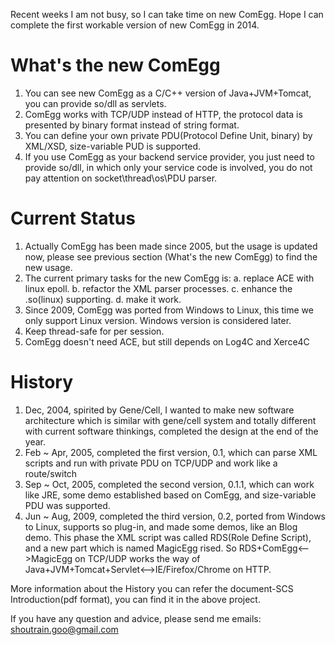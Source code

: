Recent weeks I am not busy, so I can take time on new ComEgg.  Hope I can complete the first workable version of new ComEgg in 2014.

What's the new ComEgg
==================
1. You can see new ComEgg as a C/C++ version of Java+JVM+Tomcat, you can provide so/dll as servlets.
2. ComEgg works with TCP/UDP instead of HTTP, the protocol data is presented by binary format instead of string format.
3. You can define your own private PDU(Protocol Define Unit, binary) by XML/XSD, size-variable PUD is supported.
4. If you use ComEgg as your backend service provider, you just need to provide so/dll, in which only your service code is involved, you do not pay attention on socket\thread\os\PDU parser.

Current Status
==================
1. Actually ComEgg has been made since 2005, but the usage is updated now, please see previous section (What's the new ComEgg) to find the new usage.
2. The current primary tasks for the new ComEgg is:
    a. replace ACE with linux epoll.
    b. refactor the XML parser processes.
    c. enhance the .so(linux) supporting.
    d. make it work.
3. Since 2009, ComEgg was ported from Windows to Linux, this time we only support Linux version.  Windows version is considered later.
4. Keep thread-safe for per session.
5. ComEgg doesn't need ACE, but still depends on Log4C and Xerce4C

History
==================
1. Dec, 2004, spirited by Gene/Cell, I wanted to make new software architecture which is similar with gene/cell system and totally different with current software thinkings, completed the design at the end of the year.
2. Feb ~ Apr, 2005, completed the first version, 0.1, which can parse XML scripts and run with private PDU on TCP/UDP and work like a route/switch
3. Sep ~ Oct, 2005, completed the second version, 0.1.1, which can work like JRE, some demo established based on ComEgg, and size-variable PDU was supported.
4. Jun ~ Aug, 2009, completed the third version, 0.2, ported from Windows to Linux, supports so plug-in, and made some demos, like an Blog demo.  This phase the XML script was called RDS(Role Define Script), and a new part which is named MagicEgg rised.  So RDS+ComEgg<-->MagicEgg on TCP/UDP works the way of Java+JVM+Tomcat+Servlet<-->IE/Firefox/Chrome on HTTP.

More information about the History you can refer the document-SCS Introduction(pdf format), you can find it in the above project.

If you have any question and advice, please send me emails: shoutrain.goo@gmail.com

